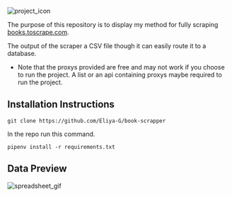 ![project_icon](https://raw.githubusercontent.com/Eliya-G/book-scrapper/refs/heads/main/.gitihub_images/scrapping_icon.png)

The purpose of this repository is to display my method for fully scraping [books.toscrape.com](https://books.toscrape.com/).

The output of the scraper a CSV file though it can easily route it to a database.

- Note that the proxys provided are free and may not work if you choose to run the project. A list or an api containing proxys maybe required to run the project.

## Installation Instructions

```
git clone https://github.com/Eliya-G/book-scrapper
```
In the repo run this command.
```
pipenv install -r requirements.txt
```

## Data Preview
![spreadsheet_gif](https://github.com/Eliya-G/book-scrapper/blob/main/.gitihub_images/spreadsheet.gif?raw=true)

